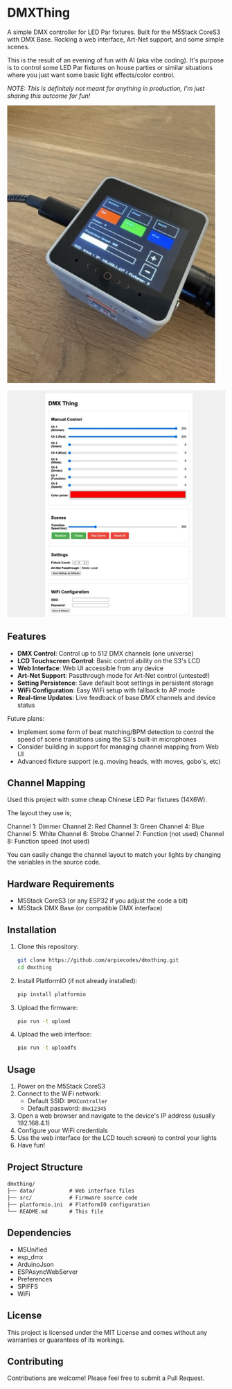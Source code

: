 # DMXThing

A simple DMX controller for LED Par fixtures. Built for the M5Stack CoreS3 with DMX Base. Rocking a web interface, Art-Net support, and some simple scenes.

This is the result of an evening of fun with AI (aka vibe coding). It's purpose is to control some LED Par fixtures on house parties or similar situations where you just want some basic light effects/color control.

*NOTE: This is definitely not meant for anything in production, I'm just sharing this outcome for fun!*

![DMXThing](https://github.com/arpiecodes/dmxthing/raw/main/images/dmx-thing.jpeg)

![WebInterface](https://github.com/arpiecodes/dmxthing/raw/main/images/web-interface.jpeg)

## Features

- **DMX Control**: Control up to 512 DMX channels (one universe)
- **LCD Touchscreen Control**: Basic control ability on the S3's LCD
- **Web Interface**: Web UI accessible from any device
- **Art-Net Support**: Passthrough mode for Art-Net control (untested!)
- **Setting Persistence**: Save default boot settings in persistent storage
- **WiFi Configuration**: Easy WiFi setup with fallback to AP mode
- **Real-time Updates**: Live feedback of base DMX channels and device status

Future plans:

- Implement some form of beat matching/BPM detection to control the speed of scene transitions using the S3's built-in microphones
- Consider building in support for managing channel mapping from Web UI
- Advanced fixture support (e.g. moving heads, with moves, gobo's, etc)

## Channel Mapping

Used this project with some cheap Chinese LED Par fixtures (14X6W).

The layout they use is;

Channel 1: Dimmer
Channel 2: Red
Channel 3: Green
Channel 4: Blue
Channel 5: White
Channel 6: Strobe
Channel 7: Function (not used)
Channel 8: Function speed (not used)

You can easily change the channel layout to match your lights by changing the variables in the source code.

## Hardware Requirements

- M5Stack CoreS3 (or any ESP32 if you adjust the code a bit)
- M5Stack DMX Base (or compatible DMX interface)

## Installation

1. Clone this repository:
   ```bash
   git clone https://github.com/arpiecodes/dmxthing.git
   cd dmxthing
   ```

2. Install PlatformIO (if not already installed):
   ```bash
   pip install platformio
   ```

3. Upload the firmware:
   ```bash
   pio run -t upload
   ```

4. Upload the web interface:
   ```bash
   pio run -t uploadfs
   ```

## Usage

1. Power on the M5Stack CoreS3
2. Connect to the WiFi network:
   - Default SSID: `DMXController`
   - Default password: `dmx12345`
3. Open a web browser and navigate to the device's IP address (usually 192.168.4.1)
4. Configure your WiFi credentials
5. Use the web interface (or the LCD touch screen) to control your lights
6. Have fun!

## Project Structure

```
dmxthing/
├── data/           # Web interface files
├── src/            # Firmware source code
├── platformio.ini  # PlatformIO configuration
└── README.md       # This file
```

## Dependencies

- M5Unified
- esp_dmx
- ArduinoJson
- ESPAsyncWebServer
- Preferences
- SPIFFS
- WiFi

## License

This project is licensed under the MIT License and comes without any warranties or guarantees of its workings.

## Contributing

Contributions are welcome! Please feel free to submit a Pull Request.
